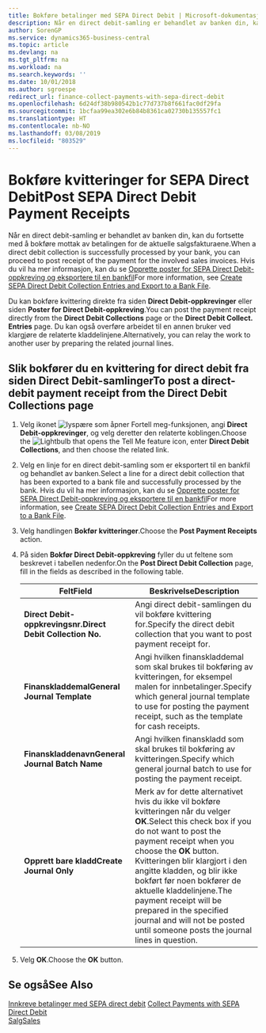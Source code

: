 ```yaml
---
title: Bokføre betalinger med SEPA Direct Debit | Microsoft-dokumentasjon
description: Når en direct debit-samling er behandlet av banken din, kan du fortsette med å bokføre mottak av betalingen for de aktuelle salgsfakturaene.
author: SorenGP
ms.service: dynamics365-business-central
ms.topic: article
ms.devlang: na
ms.tgt_pltfrm: na
ms.workload: na
ms.search.keywords: ''
ms.date: 10/01/2018
ms.author: sgroespe
redirect_url: finance-collect-payments-with-sepa-direct-debit
ms.openlocfilehash: 6d24df38b980542b1c77d737b8f661fac0df29fa
ms.sourcegitcommit: 1bcfaa99ea302e6b84b8361ca02730b135557fc1
ms.translationtype: HT
ms.contentlocale: nb-NO
ms.lasthandoff: 03/08/2019
ms.locfileid: "803529"
---
```

# <a name="post-sepa-direct-debit-payment-receipts"></a><span data-ttu-id="04387-103">Bokføre kvitteringer for SEPA Direct Debit</span><span class="sxs-lookup"><span data-stu-id="04387-103">Post SEPA Direct Debit Payment Receipts</span></span>
<span data-ttu-id="04387-104">Når en direct debit-samling er behandlet av banken din, kan du fortsette med å bokføre mottak av betalingen for de aktuelle salgsfakturaene.</span><span class="sxs-lookup"><span data-stu-id="04387-104">When a direct debit collection is successfully processed by your bank, you can proceed to post receipt of the payment for the involved sales invoices.</span></span> <span data-ttu-id="04387-105">Hvis du vil ha mer informasjon, kan du se [Opprette poster for SEPA Direct Debit-oppkreving og eksportere til en bankfil](finance-how-create-sepa-direct-debit-collection-entries-export-bank-file.md)</span><span class="sxs-lookup"><span data-stu-id="04387-105">For more information, see [Create SEPA Direct Debit Collection Entries and Export to a Bank File](finance-how-create-sepa-direct-debit-collection-entries-export-bank-file.md).</span></span>  

<span data-ttu-id="04387-106">Du kan bokføre kvittering direkte fra siden **Direct Debit\-oppkrevinger** eller siden **Poster for Direct Debit-oppkreving**.</span><span class="sxs-lookup"><span data-stu-id="04387-106">You can post the payment receipt directly from the **Direct Debit Collections** page or the **Direct Debit Collect. Entries** page.</span></span> <span data-ttu-id="04387-107">Du kan også overføre arbeidet til en annen bruker ved klargjøre de relaterte kladdelinjene.</span><span class="sxs-lookup"><span data-stu-id="04387-107">Alternatively, you can relay the work to another user by preparing the related journal lines.</span></span>  

## <a name="to-post-a-direct-debit-payment-receipt-from-the-direct-debit-collections-page"></a><span data-ttu-id="04387-108">Slik bokfører du en kvittering for direct debit fra siden Direct Debit-samlinger</span><span class="sxs-lookup"><span data-stu-id="04387-108">To post a direct-debit payment receipt from the Direct Debit Collections page</span></span>  
1. <span data-ttu-id="04387-109">Velg ikonet ![lyspære som åpner Fortell meg-funksjonen](media/ui-search/search_small.png "Fortell hva du vil gjøre"), angi **Direct Debit-oppkrevinger**, og velg deretter den relaterte koblingen.</span><span class="sxs-lookup"><span data-stu-id="04387-109">Choose the ![Lightbulb that opens the Tell Me feature](media/ui-search/search_small.png "Tell me what you want to do") icon, enter **Direct Debit Collections**, and then choose the related link.</span></span>  
2. <span data-ttu-id="04387-110">Velg en linje for en direct debit-samling som er eksportert til en bankfil og behandlet av banken.</span><span class="sxs-lookup"><span data-stu-id="04387-110">Select a line for a direct debit collection that has been exported to a bank file and successfully processed by the bank.</span></span> <span data-ttu-id="04387-111">Hvis du vil ha mer informasjon, kan du se [Opprette poster for SEPA Direct Debit-oppkreving og eksportere til en bankfil](finance-how-create-sepa-direct-debit-collection-entries-export-bank-file.md)</span><span class="sxs-lookup"><span data-stu-id="04387-111">For more information, see [Create SEPA Direct Debit Collection Entries and Export to a Bank File](finance-how-create-sepa-direct-debit-collection-entries-export-bank-file.md).</span></span>  
3. <span data-ttu-id="04387-112">Velg handlingen **Bokfør kvitteringer**.</span><span class="sxs-lookup"><span data-stu-id="04387-112">Choose the **Post Payment Receipts** action.</span></span>  
4. <span data-ttu-id="04387-113">På siden **Bokfør Direct Debit-oppkreving** fyller du ut feltene som beskrevet i tabellen nedenfor.</span><span class="sxs-lookup"><span data-stu-id="04387-113">On the **Post Direct Debit Collection** page, fill in the fields as described in the following table.</span></span>  

    |<span data-ttu-id="04387-114">Felt</span><span class="sxs-lookup"><span data-stu-id="04387-114">Field</span></span>|<span data-ttu-id="04387-115">Beskrivelse</span><span class="sxs-lookup"><span data-stu-id="04387-115">Description</span></span>|  
    |---------------------------------|---------------------------------------|  
    |<span data-ttu-id="04387-116">**Direct Debit-oppkrevingsnr.**</span><span class="sxs-lookup"><span data-stu-id="04387-116">**Direct Debit Collection No.**</span></span>|<span data-ttu-id="04387-117">Angi direct debit-samlingen du vil bokføre kvittering for.</span><span class="sxs-lookup"><span data-stu-id="04387-117">Specify the direct debit collection that you want to post payment receipt for.</span></span>|  
    |<span data-ttu-id="04387-118">**Finanskladdemal**</span><span class="sxs-lookup"><span data-stu-id="04387-118">**General Journal Template**</span></span>|<span data-ttu-id="04387-119">Angi hvilken finanskladdemal som skal brukes til bokføring av kvitteringen, for eksempel malen for innbetalinger.</span><span class="sxs-lookup"><span data-stu-id="04387-119">Specify which general journal template to use for posting the payment receipt, such as the template for cash receipts.</span></span>|  
    |<span data-ttu-id="04387-120">**Finanskladdenavn**</span><span class="sxs-lookup"><span data-stu-id="04387-120">**General Journal Batch Name**</span></span>|<span data-ttu-id="04387-121">Angi hvilken finanskladd som skal brukes til bokføring av kvitteringen.</span><span class="sxs-lookup"><span data-stu-id="04387-121">Specify which general journal batch to use for posting the payment receipt.</span></span>|  
    |<span data-ttu-id="04387-122">**Opprett bare kladd**</span><span class="sxs-lookup"><span data-stu-id="04387-122">**Create Journal Only**</span></span>|<span data-ttu-id="04387-123">Merk av for dette alternativet hvis du ikke vil bokføre kvitteringen når du velger **OK**.</span><span class="sxs-lookup"><span data-stu-id="04387-123">Select this check box if you do not want to post the payment receipt when you choose the **OK** button.</span></span> <span data-ttu-id="04387-124">Kvitteringen blir klargjort i den angitte kladden, og blir ikke bokført før noen bokfører de aktuelle kladdelinjene.</span><span class="sxs-lookup"><span data-stu-id="04387-124">The payment receipt will be prepared in the specified journal and will not be posted until someone posts the journal lines in question.</span></span>|  

5. <span data-ttu-id="04387-125">Velg **OK**.</span><span class="sxs-lookup"><span data-stu-id="04387-125">Choose the **OK** button.</span></span>  

## <a name="see-also"></a><span data-ttu-id="04387-126">Se også</span><span class="sxs-lookup"><span data-stu-id="04387-126">See Also</span></span>  
 <span data-ttu-id="04387-127">[Innkreve betalinger med SEPA direct debit](finance-collect-payments-with-sepa-direct-debit.md) </span><span class="sxs-lookup"><span data-stu-id="04387-127">[Collect Payments with SEPA Direct Debit](finance-collect-payments-with-sepa-direct-debit.md) </span></span>  
 [<span data-ttu-id="04387-128">Salg</span><span class="sxs-lookup"><span data-stu-id="04387-128">Sales</span></span>](sales-manage-sales.md)
